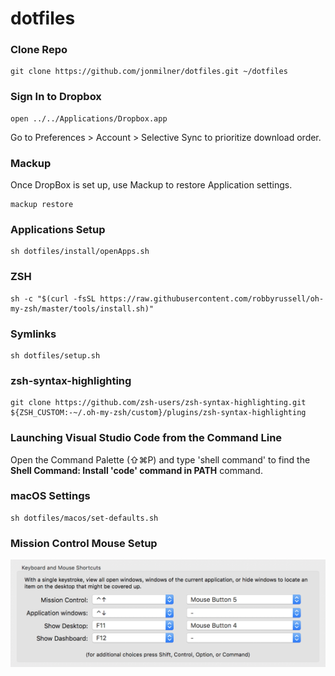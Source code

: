 # dotfiles

### Clone Repo
```shell
git clone https://github.com/jonmilner/dotfiles.git ~/dotfiles
```

### Sign In to Dropbox
```shell
open ../../Applications/Dropbox.app
```

Go to Preferences > Account > Selective Sync to prioritize download order.

### Mackup
Once DropBox is set up, use Mackup to restore Application settings.

```shell
mackup restore
```

### Applications Setup
```shell
sh dotfiles/install/openApps.sh
```

### ZSH
```shell
sh -c "$(curl -fsSL https://raw.githubusercontent.com/robbyrussell/oh-my-zsh/master/tools/install.sh)"
```

### Symlinks
```shell
sh dotfiles/setup.sh
```

### zsh-syntax-highlighting
```shell
git clone https://github.com/zsh-users/zsh-syntax-highlighting.git ${ZSH_CUSTOM:-~/.oh-my-zsh/custom}/plugins/zsh-syntax-highlighting
```

### Launching Visual Studio Code from the Command Line
Open the Command Palette (⇧⌘P) and type 'shell command' to find the **Shell Command: Install 'code' command in PATH** command.

### macOS Settings
```shell
sh dotfiles/macos/set-defaults.sh
```

### Mission Control Mouse Setup
![Mission Control Mouse Setup](mission-control-mouse-setup.png)
